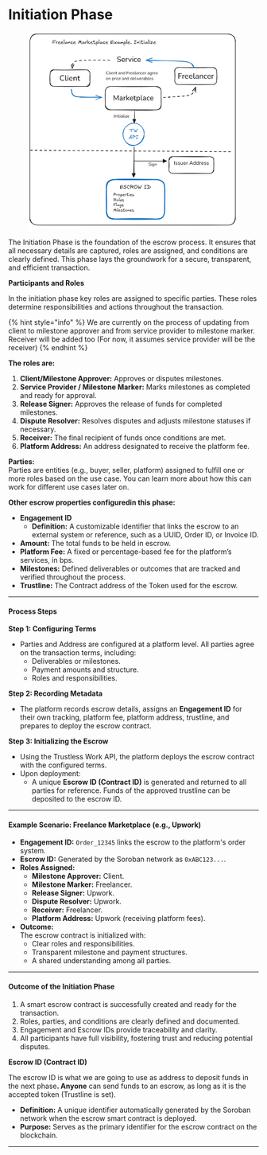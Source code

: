 # Initiation Phase

<figure><img src="../../../.gitbook/assets/image (2) (1).png" alt=""><figcaption></figcaption></figure>

The Initiation Phase is the foundation of the escrow process. It ensures that all necessary details are captured, roles are assigned, and conditions are clearly defined. This phase lays the groundwork for a secure, transparent, and efficient transaction.

&#x20;**Participants and Roles**

In the initiation phase key roles are assigned to specific parties. These roles determine responsibilities and actions throughout the transaction.

{% hint style="info" %}
We are currently on the process of updating from client to milestone approver and from service provider to milestone marker. \
Receiver will be added too (For now, it assumes service provider will be the receiver)
{% endhint %}

**The roles are:**

1. **Client/Milestone Approver:** Approves or disputes milestones.
2. **Service Provider / Milestone Marker:** Marks milestones as completed and ready for approval.
3. **Release Signer:** Approves the release of funds for completed milestones.
4. **Dispute Resolver:** Resolves disputes and adjusts milestone statuses if necessary.
5. **Receiver:** The final recipient of funds once conditions are met.
6. **Platform Address:** An address designated to receive the platform fee.

**Parties:**\
&#x20;Parties are entities (e.g., buyer, seller, platform) assigned to fulfill one or more roles based on the use case. You can learn more about how this can work for different use cases later on.&#x20;

**Other escrow properties configuredin this phase:**

* **Engagement ID**
  * **Definition:** A customizable identifier that links the escrow to an external system or reference, such as a UUID, Order ID, or Invoice ID.
* **Amount:** The total funds to be held in escrow.
* **Platform Fee:** A fixed or percentage-based fee for the platform’s services, in bps.
* **Milestones:** Defined deliverables or outcomes that are tracked and verified throughout the process.
* **Trustline:** The Contract address of the Token used for the escrow.&#x20;

***

#### **Process Steps**

**Step 1: Configuring Terms**

* Parties and Address are configured at a platform level. All parties agree on the transaction terms, including:
  * Deliverables or milestones.
  * Payment amounts and structure.
  * Roles and responsibilities.

**Step 2: Recording Metadata**

* The platform records escrow details, assigns an **Engagement ID** for their own tracking, platform fee, platform address, trustline, and prepares to deploy the escrow contract.

**Step 3: Initializing the Escrow**

* Using the Trustless Work API, the platform deploys the escrow contract with the configured terms.
* Upon deployment:
  * A unique **Escrow ID (Contract ID)** is generated and returned to all parties for reference. Funds of the approved trustline can be deposited to the escrow ID.

***

#### **Example Scenario: Freelance Marketplace (e.g., Upwork)**

* **Engagement ID:** `Order_12345` links the escrow to the platform's order system.
* **Escrow ID:** Generated by the Soroban network as `0xABC123...`.
* **Roles Assigned:**
  * **Milestone Approver:** Client.
  * **Milestone Marker:** Freelancer.
  * **Release Signer:** Upwork.
  * **Dispute Resolver:** Upwork.
  * **Receiver:** Freelancer.
  * **Platform Address:** Upwork (receiving platform fees).
* **Outcome:**\
  The escrow contract is initialized with:
  * Clear roles and responsibilities.
  * Transparent milestone and payment structures.
  * A shared understanding among all parties.

***

#### **Outcome of the Initiation Phase**

1. A smart escrow contract is successfully created and ready for the transaction.
2. Roles, parties, and conditions are clearly defined and documented.
3. Engagement and Escrow IDs provide traceability and clarity.
4. All participants have full visibility, fostering trust and reducing potential disputes.

**Escrow ID (Contract ID)**

The escrow ID is what we are going to use as address to deposit funds in the next phas&#x65;**. Anyone** can send funds to an escrow, as long as it is the accepted token (Trustline is set).

* **Definition:** A unique identifier automatically generated by the Soroban network when the escrow smart contract is deployed.
* **Purpose:** Serves as the primary identifier for the escrow contract on the blockchain.

***
